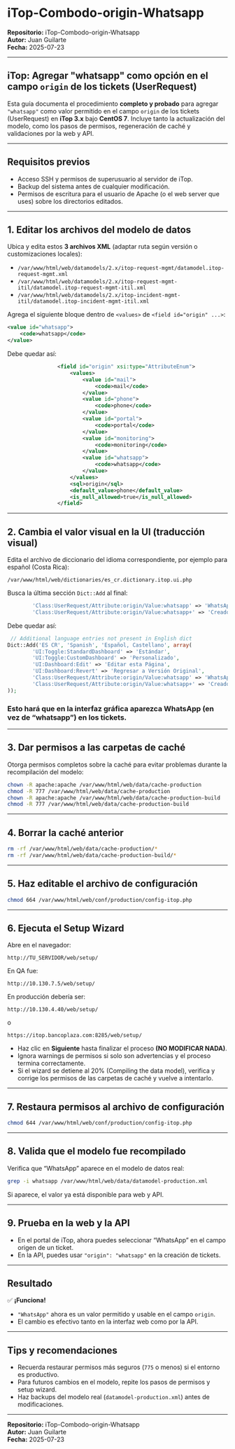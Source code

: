# iTop-Combodo-origin-Whatsapp

**Repositorio:** iTop-Combodo-origin-Whatsapp  
**Autor:** Juan Guilarte  
**Fecha:** 2025-07-23

---

## iTop: Agregar "whatsapp" como opción en el campo `origin` de los tickets (UserRequest)

Esta guía documenta el procedimiento **completo y probado** para agregar `"whatsapp"` como valor permitido en el campo `origin` de los tickets (UserRequest) en **iTop 3.x** bajo **CentOS 7**. Incluye tanto la actualización del modelo, como los pasos de permisos, regeneración de caché y validaciones por la web y API.

---

## Requisitos previos

- Acceso SSH y permisos de superusuario al servidor de iTop.
- Backup del sistema antes de cualquier modificación.
- Permisos de escritura para el usuario de Apache (o el web server que uses) sobre los directorios editados.

---

## 1. Editar los archivos del modelo de datos

Ubica y edita estos **3 archivos XML** (adaptar ruta según versión o customizaciones locales):

- `/var/www/html/web/datamodels/2.x/itop-request-mgmt/datamodel.itop-request-mgmt.xml`
- `/var/www/html/web/datamodels/2.x/itop-request-mgmt-itil/datamodel.itop-request-mgmt-itil.xml`
- `/var/www/html/web/datamodels/2.x/itop-incident-mgmt-itil/datamodel.itop-incident-mgmt-itil.xml`

Agrega el siguiente bloque dentro de `<values>` de `<field id="origin" ...>`:

```xml
<value id="whatsapp">
    <code>whatsapp</code>
</value>
```

Debe quedar así:

```xml
                <field id="origin" xsi:type="AttributeEnum">
                    <values>
                        <value id="mail">
                            <code>mail</code>
                        </value>
                        <value id="phone">
                            <code>phone</code>
                        </value>
                        <value id="portal">
                            <code>portal</code>
                        </value>
                        <value id="monitoring">
                            <code>monitoring</code>
                        </value>
                        <value id="whatsapp">
                            <code>whatsapp</code>
                        </value>
                    </values>
                    <sql>origin</sql>
                    <default_value>phone</default_value>
                    <is_null_allowed>true</is_null_allowed>
                </field>
```

---
## 2. Cambia el valor visual en la UI (traducción visual)
Edita el archivo de diccionario del idioma correspondiente, por ejemplo para español (Costa Rica):

`/var/www/html/web/dictionaries/es_cr.dictionary.itop.ui.php`

Busca la última sección `Dict::Add` al final:

```php
        'Class:UserRequest/Attribute:origin/Value:whatsapp' => 'WhatsApp',
        'Class:UserRequest/Attribute:origin/Value:whatsapp+' => 'Creado vía WhatsApp',
```

Debe quedar así:

```php
 // Additional language entries not present in English dict
Dict::Add('ES CR', 'Spanish', 'Español, Castellano', array(
        'UI:Toggle:StandardDashboard' => 'Estándar',
        'UI:Toggle:CustomDashboard' => 'Personalizado',
        'UI:Dashboard:Edit' => 'Editar esta Página',
        'UI:Dashboard:Revert' => 'Regresar a Versión Original',
        'Class:UserRequest/Attribute:origin/Value:whatsapp' => 'WhatsApp',
        'Class:UserRequest/Attribute:origin/Value:whatsapp+' => 'Creado vía WhatsApp',
));
```
### Esto hará que en la interfaz gráfica aparezca **WhatsApp** (en vez de “whatsapp”) en los tickets.

---

## 3. Dar permisos a las carpetas de caché

Otorga permisos completos sobre la caché para evitar problemas durante la recompilación del modelo:

```bash
chown -R apache:apache /var/www/html/web/data/cache-production
chmod -R 777 /var/www/html/web/data/cache-production
chown -R apache:apache /var/www/html/web/data/cache-production-build
chmod -R 777 /var/www/html/web/data/cache-production-build
```

---

## 4. Borrar la caché anterior

```bash
rm -rf /var/www/html/web/data/cache-production/*
rm -rf /var/www/html/web/data/cache-production-build/*
```

---

## 5. Haz editable el archivo de configuración

```bash
chmod 664 /var/www/html/web/conf/production/config-itop.php
```

---

## 6. Ejecuta el Setup Wizard

Abre en el navegador:

```
http://TU_SERVIDOR/web/setup/
```

En QA fue:
```
http://10.130.7.5/web/setup/
```

En producción debería ser:
```
http://10.130.4.40/web/setup/
```
o
```
https://itop.bancoplaza.com:8285/web/setup/
```


- Haz clic en **Siguiente** hasta finalizar el proceso **(NO MODIFICAR NADA)**.
- Ignora warnings de permisos si solo son advertencias y el proceso termina correctamente.
- Si el wizard se detiene al 20% (Compiling the data model), verifica y corrige los permisos de las carpetas de caché y vuelve a intentarlo.

---

## 7. Restaura permisos al archivo de configuración

```bash
chmod 644 /var/www/html/web/conf/production/config-itop.php
```

---

## 8. Valida que el modelo fue recompilado

Verifica que “WhatsApp” aparece en el modelo de datos real:

```bash
grep -i whatsapp /var/www/html/web/data/datamodel-production.xml
```

Si aparece, el valor ya está disponible para web y API.

---

## 9. Prueba en la web y la API

- En el portal de iTop, ahora puedes seleccionar “WhatsApp” en el campo origen de un ticket.
- En la API, puedes usar `"origin": "whatsapp"` en la creación de tickets.

---

## Resultado

✅ **¡Funciona!**
- `"WhatsApp"` ahora es un valor permitido y usable en el campo `origin`.
- El cambio es efectivo tanto en la interfaz web como por la API.

---

## Tips y recomendaciones

- Recuerda restaurar permisos más seguros (`775` o menos) si el entorno es productivo.
- Para futuros cambios en el modelo, repite los pasos de permisos y setup wizard.
- Haz backups del modelo real (`datamodel-production.xml`) antes de modificaciones.

---

**Repositorio:** iTop-Combodo-origin-Whatsapp  
**Autor:** Juan Guilarte  
**Fecha:** 2025-07-23


